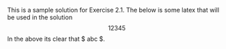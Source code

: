 This is a sample solution for Exercise 2.1. The below is some latex
that will be used in the solution
$$ 12345 $$
In the above its clear that $ abc $.